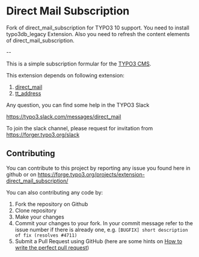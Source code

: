 # Direct Mail Subscription

Fork of direct_mail_subscription for TYPO3 10 support.
You need to install typo3db_legacy Extension. Also you need to refresh the content elements of direct_mail_subscription.

--

This is a simple subscription formular for the [TYPO3 CMS](http://typo3.org).

This extension depends on following extension:

1. [direct_mail](https://typo3.org/extensions/repository/view/direct_mail)
2. [tt_address](https://typo3.org/extensions/repository/view/tt_address)


Any question, you can find some help in the TYPO3 Slack

https://typo3.slack.com/messages/direct_mail

To join the slack channel, please request for invitation from https://forger.typo3.org/slack

## Contributing

You can contribute to this project by reporting any issue you found here in github or on https://forge.typo3.org/projects/extension-direct_mail_subscription/

You can also contributing any code by:

1. Fork the repository on Github
2. Clone repository
3. Make your changes
4. Commit your changes to your fork. In your commit message refer to the issue number if there is already one, e.g. `[BUGFIX] short description of fix (resolves #4711)`
5. Submit a Pull Request using GitHub (here are some hints on [How to write the perfect pull request](https://github.com/blog/1943-how-to-write-the-perfect-pull-request))